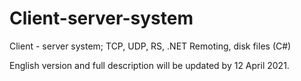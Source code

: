 # Client-server-system
Client - server system; TCP, UDP, RS, .NET Remoting, disk files (C#)

English version and full description will be updated by 12 April 2021.
